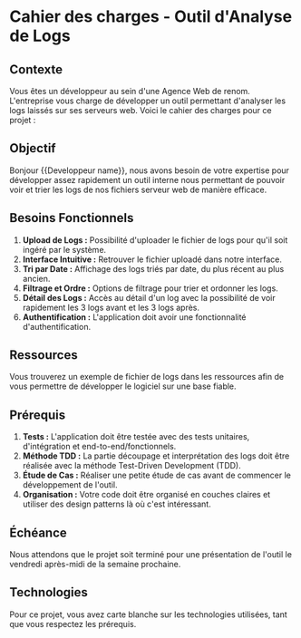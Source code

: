 # Cahier des charges - Outil d'Analyse de Logs

## Contexte

Vous êtes un développeur au sein d'une Agence Web de renom. L'entreprise vous charge de développer un outil permettant d'analyser les logs laissés sur ses serveurs web. Voici le cahier des charges pour ce projet :

## Objectif

Bonjour {{Developpeur name}}, nous avons besoin de votre expertise pour développer assez rapidement un outil interne nous permettant de pouvoir voir et trier les logs de nos fichiers serveur web de manière efficace.

## Besoins Fonctionnels

1. **Upload de Logs :** Possibilité d'uploader le fichier de logs pour qu'il soit ingéré par le système.
2. **Interface Intuitive :** Retrouver le fichier uploadé dans notre interface.
3. **Tri par Date :** Affichage des logs triés par date, du plus récent au plus ancien.
4. **Filtrage et Ordre :** Options de filtrage pour trier et ordonner les logs.
5. **Détail des Logs :** Accès au détail d'un log avec la possibilité de voir rapidement les 3 logs avant et les 3 logs après.
6. **Authentification :** L'application doit avoir une fonctionnalité d'authentification.

## Ressources

Vous trouverez un exemple de fichier de logs dans les ressources afin de vous permettre de développer le logiciel sur une base fiable.

## Prérequis

1. **Tests :** L'application doit être testée avec des tests unitaires, d'intégration et end-to-end/fonctionnels.
2. **Méthode TDD :** La partie découpage et interprétation des logs doit être réalisée avec la méthode Test-Driven Development (TDD).
3. **Étude de Cas :** Réaliser une petite étude de cas avant de commencer le développement de l'outil.
4. **Organisation :** Votre code doit être organisé en couches claires et utiliser des design patterns là où c'est intéressant.

## Échéance

Nous attendons que le projet soit terminé pour une présentation de l'outil le vendredi après-midi de la semaine prochaine.

## Technologies

Pour ce projet, vous avez carte blanche sur les technologies utilisées, tant que vous respectez les prérequis.

